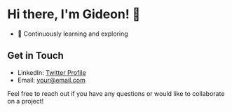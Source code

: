 # Hi there, I'm Gideon! 👋

- 🚀 Continuously learning and exploring 

## Get in Touch

- LinkedIn: [Twitter Profile](https://twitter.com/deonalipa)
- Email: your@email.com

Feel free to reach out if you have any questions or would like to collaborate on a project!
